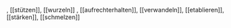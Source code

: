 , [[stützen]], [[wurzeln]]
, [[aufrechterhalten]], [[verwandeln]], [[etablieren]], [[stärken]], [[schmelzen]]